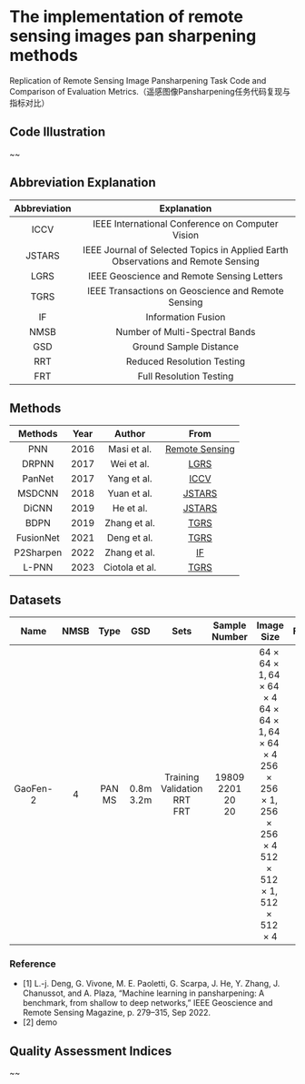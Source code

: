 # The implementation of remote sensing images pan sharpening methods
Replication of Remote Sensing Image Pansharpening Task Code and Comparison of Evaluation Metrics.（遥感图像Pansharpening任务代码复现与指标对比）
## Code Illustration
~~

## Abbreviation Explanation
| Abbreviation | Explanation |
|:-------:|:-------:|
|ICCV|IEEE International Conference on Computer Vision|
|JSTARS|IEEE Journal of Selected Topics in Applied Earth Observations and Remote Sensing|
|LGRS|IEEE Geoscience and Remote Sensing Letters|
|TGRS|IEEE Transactions on Geoscience and Remote Sensing|
|IF| Information Fusion |
|NMSB|Number of Multi-Spectral Bands|
|GSD|Ground Sample Distance|
|RRT|Reduced Resolution Testing|
|FRT|Full Resolution Testing|

## Methods
| Methods | Year | Author | From | 
|:-------:|:-------:|:-------:|:-------:|
| PNN | 2016 | Masi et al. | [Remote Sensing](https://doi.org/10.3390/rs8070594) | 
|DRPNN| 2017 |Wei et al. | [LGRS](https://doi.org/10.1109/LGRS.2017.2736020) |
| PanNet | 2017 | Yang et al. | [ICCV](https://doi.org/10.1109/ICCV.2017.193) |
|MSDCNN| 2018 |Yuan et al.|[JSTARS](https://doi.org/10.1109/IGARSS.2017.8127731)| 
| DiCNN | 2019 | He et al. | [JSTARS](https://doi.org/10.1109/JSTARS.2019.2898574) |
| BDPN  | 2019 |Zhang et al.|[TGRS](https://doi.org/10.1109/TGRS.2019.2900419) |
|FusionNet |2021 |Deng et al.| [TGRS](https://doi.org/10.1109/TGRS.2020.3031366) |
|P2Sharpen|2022| Zhang  et al.|[IF](https://doi.org/10.1016/j.inffus.2022.10.010)|
|L-PNN|2023| Ciotola et al.| [TGRS](https://doi.org/10.1109/TGRS.2023.3299356)|
## Datasets

| Name | NMSB| Type | GSD | Sets | Sample Number | Image Size | From |
|:-------:|:-------:|:-------:|:-------:|:-------:|:-------:|:-------:|:-------:|
|GaoFen-2|4|PAN<br>MS|0.8m<br>3.2m|Training<br>Validation<br>RRT<br>FRT|19809<br>2201<br>20<br>20|$64 \times 64 \times 1, 64 \times 64 \times 4$<br>$64 \times 64 \times 1, 64 \times 64 \times 4$<br>$256 \times 256 \times 1, 256 \times 256 \times 4$<br>$512 \times 512 \times 1, 512 \times 512 \times 4$|[1]|

### Reference
- [1] L.-j. Deng, G. Vivone, M. E. Paoletti, G. Scarpa, J. He, Y. Zhang, J. Chanussot, and A. Plaza, “Machine learning in pansharpening: A benchmark, from shallow to deep networks,” IEEE Geoscience and Remote Sensing Magazine, p. 279–315, Sep 2022.
- [2] demo

## Quality Assessment Indices
~~

